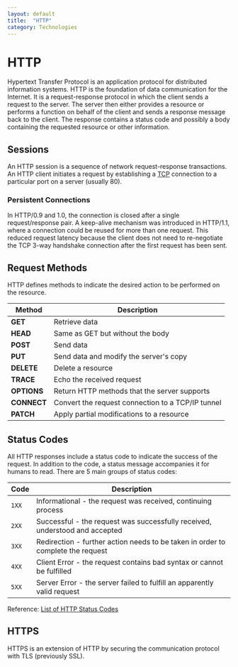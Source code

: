 ```yaml
---
layout: default
title:  "HTTP"
category: Technologies
---
```


# HTTP
Hypertext Transfer Protocol is an application protocol for distributed
information systems. HTTP is the foundation of data communication
for the Internet. It is a request-response protocol in which the
client sends a request to the server. The server then either provides
a resource or performs a function on behalf of the client and sends
a response message back to the client. The response contains a
status code and possibly a body containing the requested resource
or other information.

## Sessions
An HTTP session is a sequence of network request-response transactions.
An HTTP client initiates a request by establishing a
[TCP](/knowledge/tcp.html) connection to a particular port on a
server (usually 80).

### Persistent Connections
In HTTP/0.9 and 1.0, the connection is closed after a single
request/response pair. A keep-alive mechanism was introduced in
HTTP/1.1, where a connection could be reused for more than one
request. This reduced request latency because the client does not
need to re-negotiate the TCP 3-way handshake connection after the
first request has been sent.

## Request Methods
HTTP defines methods to indicate the desired action to be performed
on the resource.

| Method | Description |
| ------ | ----------- |
| **GET** | Retrieve data |
| **HEAD** | Same as GET but without the body |
| **POST** | Send data |
| **PUT** | Send data and modify the server's copy |
| **DELETE** | Delete a resource |
| **TRACE** | Echo the received request |
| **OPTIONS** | Return HTTP methods that the server supports |
| **CONNECT** | Convert the request connection to a TCP/IP tunnel |
| **PATCH** | Apply partial modifications to a resource |

## Status Codes
All HTTP responses include a status code to indicate the success
of the request. In addition to the code, a status message accompanies
it for humans to read. There are 5 main groups of status codes:

| Code | Description |
| ---- | ----------- |
| `1XX` | Informational - the request was received, continuing process |
| `2XX` | Successful - the request was successfully received, understood and accepted |
| `3XX` | Redirection - further action needs to be taken in order to complete the request |
| `4XX` | Client Error - the request contains bad syntax or cannot be fulfilled |
| `5XX` | Server Error - the server failed to fulfill an apparently valid request |

Reference: [List of HTTP Status Codes](https://en.wikipedia.org/wiki/List_of_HTTP_status_codes)

## HTTPS
HTTPS is an extension of HTTP by securing the communication protocol
with TLS (previously SSL).
